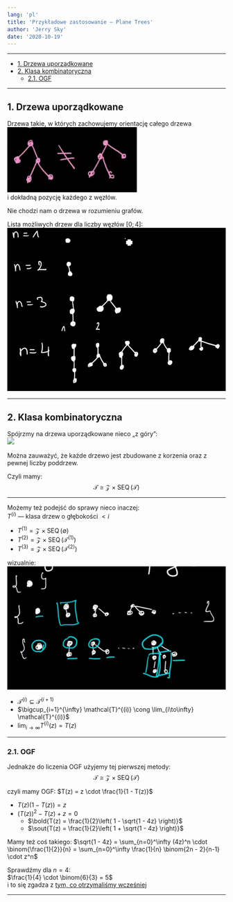 ```yaml
---
lang: 'pl'
title: 'Przykładowe zastosowanie — Plane Trees'
author: 'Jerry Sky'
date: '2020-10-19'
---
```


---

- [1. Drzewa uporządkowane](#1-drzewa-uporządkowane)
- [2. Klasa kombinatoryczna](#2-klasa-kombinatoryczna)
    - [2.1. OGF](#21-ogf)

---

## 1. Drzewa uporządkowane

Drzewa takie, w których zachowujemy orientację całego drzewa\
![](plane-trees-orientacja.png)\
i dokładną pozycję każdego z węzłów.

Nie chodzi nam o drzewa w rozumieniu grafów.

Lista możliwych drzew dla liczby węzłów $[0;4]$:\
![](plane-trees-lista.png)


---

## 2. Klasa kombinatoryczna

Spójrzmy na drzewa uporządkowane nieco „z góry”:\
![](plane-trees-z-góry.png)

Można zauważyć, że każde drzewo jest zbudowane z korzenia oraz z pewnej liczby poddrzew.

Czyli mamy:
$$
\mathcal{T} \cong \mathcal{Z} \times \operatorname{SEQ}(\mathcal{T})
$$

---

Możemy też podejść do sprawy nieco inaczej:\
$T^{(i)}$ — klasa drzew o głębokości $<i$
- $T^{(1)} = \mathcal{Z} \times \operatorname{SEQ}(\emptyset)$
- $T^{(2)} = \mathcal{Z} \times \operatorname{SEQ}(\mathcal{T}^{(1)})$
- $T^{(3)} = \mathcal{Z} \times \operatorname{SEQ}(\mathcal{T}^{(2)})$

wizualnie:\
![](plane-trees-klasy.png)

- $\mathcal{T}^{(i)} \subseteq \mathcal{T}^{(i+1)}$
- $\bigcup_{i=1}^{\infty} \mathcal{T}^{(i)} \cong \lim_{i\to\infty} \mathcal{T}^{(i)}$
- $\lim_{i\to \infty} T^{(i)}(z) = T(z)$

---

### 2.1. OGF

Jednakże do liczenia OGF użyjemy tej pierwszej metody:
$$
\mathcal{T} \cong \mathcal{Z} \times \operatorname{SEQ}(\mathcal{T})
$$

czyli mamy OGF: $T(z) = z \cdot \frac{1}{1 - T(z)}$
- $T(z)(1-T(z)) = z$
- $(T(z))^2 - T(z) + z = 0$
    - $\bold{T(z) = \frac{1}{2}\left( 1 - \sqrt{1 - 4z} \right)}$
    - $\sout{T(z) = \frac{1}{2}\left( 1 + \sqrt{1 - 4z} \right)}$


Mamy też coś takiego: $\sqrt{1 - 4z} = \sum_{n=0}^\infty (4z)^n \cdot \binom{\frac{1}{2}}{n} = \sum_{n=0}^\infty \frac{1}{n} \binom{2n - 2}{n-1} \cdot z^n$

Sprawdźmy dla $n=4$:\
$\frac{1}{4} \cdot \binom{6}{3} = 5$\
i to się zgadza z [tym, co otrzymaliśmy wcześniej](#1-drzewa-uporządkowane)

---
